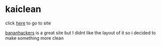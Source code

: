 # kaiclean

click [here](https://malikmiran.github.io/kaiclean) to go to site 

[bananhackers](https://ivan-hc.github.io/bananahackers) is a great site but I didnt like the layout of it so i decided to make something more clean


